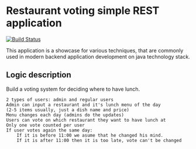 # Restaurant voting simple REST application

[![Build Status](https://travis-ci.org/t-izbassar/topjava-graduation.svg?branch=master)](https://travis-ci.org/t-izbassar/topjava-graduation)

This application is a showcase for various
techniques, that are commonly used in modern
backend application development on java
technology stack.

## Logic description

Build a voting system for deciding where to have lunch.

    2 types of users: admin and regular users
    Admin can input a restaurant and it's lunch menu of the day 
    (2-5 items usually, just a dish name and price)
    Menu changes each day (admins do the updates)
    Users can vote on which restaurant they want to have lunch at
    Only one vote counted per user
    If user votes again the same day:
        If it is before 11:00 we asume that he changed his mind.
        If it is after 11:00 then it is too late, vote can't be changed
